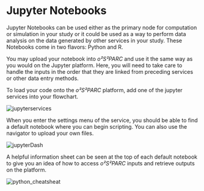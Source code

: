 # Jupyter Notebooks

Jupyter Notebooks can be used either as the primary node for computation or simulation in your study or it could be used as a way to perform data analysis on the data generated by other services in your study. These Notebooks come in two flavors: Python and R.

You may upload your notebook into *o²S²PARC* and use it the same way as you would on the Jupyter platform. Here, you will need to take care to handle the inputs in the order that they are linked from preceding services or other data entry methods.

To load your code onto the *o²S²PARC* platform, add one of the jupyter services into your flowchart.

![jupyterservices](https://user-images.githubusercontent.com/32800795/61639365-a20a4080-ac9b-11e9-9cc3-ef1db02fc6d6.JPG ':size=600%')

When you enter the settings menu of the service, you should be able to find a default notebook where you can begin scripting. You can also use the navigator to upload your own files.

![jupyterDash](https://user-images.githubusercontent.com/32800795/61639366-a2a2d700-ac9b-11e9-9776-af87c09ab18c.JPG)

A helpful information sheet can be seen at the top of each default notebook to give you an idea of how to access *o²S²PARC* inputs and retrieve outputs on the platform.

![python_cheatsheat](https://user-images.githubusercontent.com/32800795/61639364-a20a4080-ac9b-11e9-88f5-00f6ce2e1469.JPG)
